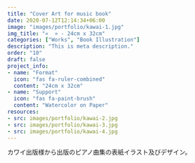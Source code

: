```yaml
---
title: "Cover Art for music book"
date: 2020-07-12T12:14:34+06:00
image: "images/portfolio/kawai-1.jpg"
img_title: "«  » - 24cm x 32cm"
categories: ["Works", "Book Illustration"]
description: "This is meta description."
order: "10"
draft: false
project_info:
- name: "Format"
  icon: "fas fa-ruler-combined"
  content: "24cm x 32cm"
- name: "Support"
  icon: "fas fa-paint-brush"
  content: "Watercolor on Paper"
resources:
- src: images/portfolio/kawai-2.jpg
- src: images/portfolio/kawai-3.jpg
- src: images/portfolio/kawai-4.jpg
---
```

カワイ出版様から出版のピアノ曲集の表紙イラスト及びデザイン。
